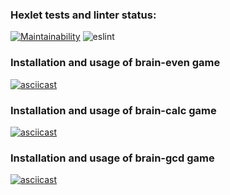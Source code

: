 ### Hexlet tests and linter status:
[![Maintainability](https://api.codeclimate.com/v1/badges/a99a88d28ad37a79dbf6/maintainability)](https://codeclimate.com/github/codeclimate/codeclimate/maintainability)
![eslint](https://github.com/AlexCarp/frontend-project-lvl1/workflows/eslint/badge.svg)

### Installation and usage of brain-even game
[![asciicast](https://asciinema.org/a/T1MOLK4MNs6CQQSbijrbe6I3W.svg)](https://asciinema.org/a/T1MOLK4MNs6CQQSbijrbe6I3W)

### Installation and usage of brain-calc game
[![asciicast](https://asciinema.org/a/xtY6tZuWAQ7A9yLAyPq6SMRes.svg)](https://asciinema.org/a/xtY6tZuWAQ7A9yLAyPq6SMRes)

### Installation and usage of brain-gcd game
[![asciicast](https://asciinema.org/a/Y1hLr3jHHUGjyS44zSfARSDY5.svg)](https://asciinema.org/a/Y1hLr3jHHUGjyS44zSfARSDY5)
